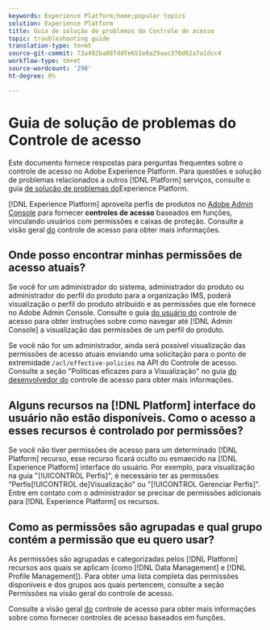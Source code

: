 ```yaml
---
keywords: Experience Platform;home;popular topics
solution: Experience Platform
title: Guia de solução de problemas do Controle de acesso
topic: troubleshooting guide
translation-type: tm+mt
source-git-commit: 73a492ba887ddfe651e0a29aac376d82a7a1dcc4
workflow-type: tm+mt
source-wordcount: '298'
ht-degree: 0%

---
```



# Guia de solução de problemas do Controle de acesso

Este documento fornece respostas para perguntas frequentes sobre o controle de acesso no Adobe Experience Platform. Para questões e solução de problemas relacionados a outros [!DNL Platform] serviços, consulte o guia [de solução de problemas do](../landing/troubleshooting.md)Experience Platform.

[!DNL Experience Platform] aproveita perfis de produtos no [Adobe Admin Console](http://adminconsole.adobe.com) para fornecer **controles de acesso** baseados em funções, vinculando usuários com permissões e caixas de proteção.  Consulte a visão geral [do](home.md) controle de acesso para obter mais informações.

## Onde posso encontrar minhas permissões de acesso atuais?

Se você for um administrador do sistema, administrador do produto ou administrador do perfil do produto para a organização IMS, poderá visualização o perfil do produto atribuído e as permissões que ele fornece no Adobe Admin Console. Consulte o guia [do usuário do](./ui/overview.md) controle de acesso para obter instruções sobre como navegar até [!DNL Admin Console] a visualização das permissões de um perfil do produto.

Se você não for um administrador, ainda será possível visualização das permissões de acesso atuais enviando uma solicitação para o ponto de extremidade `/acl/effective-policies` na API do Controle de acesso. Consulte a seção &quot;Políticas eficazes para a Visualização&quot; no guia [do desenvolvedor do](./api/effective-policies.md) controle de acesso para obter mais informações.

## Alguns recursos na [!DNL Platform] interface do usuário não estão disponíveis. Como o acesso a esses recursos é controlado por permissões?

Se você não tiver permissões de acesso para um determinado [!DNL Platform] recurso, esse recurso ficará oculto ou esmaecido na [!DNL Experience Platform] interface do usuário. Por exemplo, para visualização na guia &quot;[!UICONTROL Perfis]&quot;, é necessário ter as permissões &quot;Perfis[!UICONTROL de]Visualização&quot; ou &quot;[!UICONTROL Gerenciar Perfis]&quot;. Entre em contato com o administrador se precisar de permissões adicionais para [!DNL Experience Platform] os recursos.

## Como as permissões são agrupadas e qual grupo contém a permissão que eu quero usar?

As permissões são agrupadas e categorizadas pelos [!DNL Platform] recursos aos quais se aplicam (como [!DNL Data Management] e [!DNL Profile Management]). Para obter uma lista completa das permissões disponíveis e dos grupos aos quais pertencem, consulte a seção [](home.md#permissions) Permissões na visão geral do controle de acesso.

Consulte a visão geral [do](home.md) controle de acesso para obter mais informações sobre como fornecer controles de acesso baseados em funções.